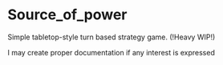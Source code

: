 # Source_of_power
Simple tabletop-style turn based strategy game. (!Heavy WIP!)

I may create proper documentation if any interest is expressed
